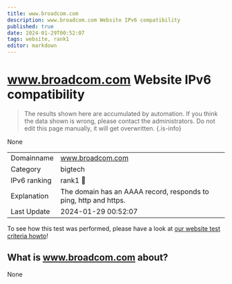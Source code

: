 ```yaml
---
title: www.broadcom.com
description: www.broadcom.com Website IPv6 compatibility
published: true
date: 2024-01-29T00:52:07
tags: website, rank1
editor: markdown
---
```


# www.broadcom.com Website IPv6 compatibility

> The results shown here are accumulated by automation. If you think the data shown is wrong, please contact the administrators. 
> Do not edit this page manually, it will get overwritten.
{.is-info}

None


|   |   |
| - | - |
| Domainname | www.broadcom.com
| Category | bigtech |
| IPv6 ranking | rank1 :1st_place_medal: |
| Explanation | The domain has an AAAA record, responds to ping, http and https. |
| Last Update | 2024-01-29 00:52:07 |

To see how this test was performed, please have a look at [our website test criteria howto](/howto/testcriteria/website)!


## What is www.broadcom.com about?
None
